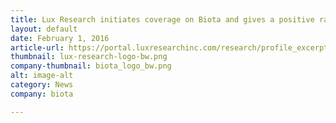 ```yaml
---
title: Lux Research initiates coverage on Biota and gives a positive rating in independent, market research report
layout: default
date: February 1, 2016
article-url: https://portal.luxresearchinc.com/research/profile_excerpt/Biota_Technology
thumbnail: lux-research-logo-bw.png
company-thumbnail: biota_logo_bw.png
alt: image-alt
category: News
company: biota

---
```

